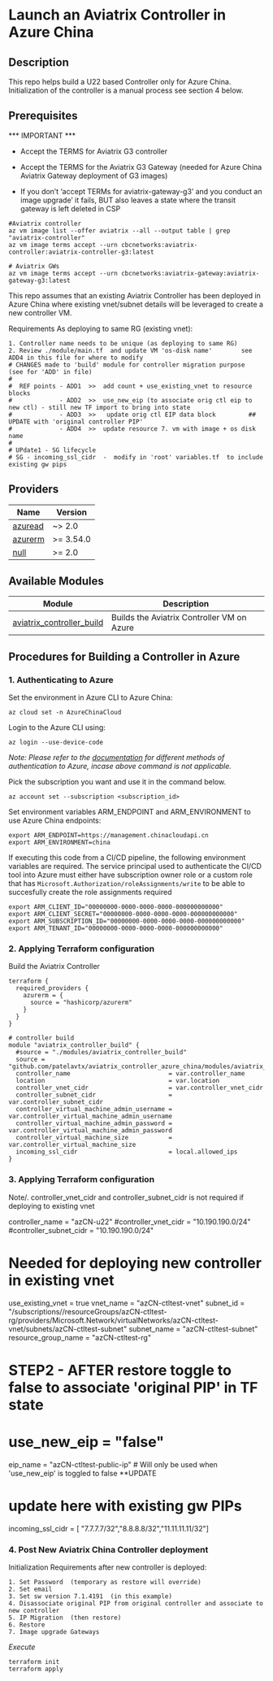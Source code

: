 # Launch an Aviatrix Controller in Azure China

## Description

This repo helps build a U22 based Controller only for Azure China.
Initialization of the controller is a manual process see section 4 below.


## Prerequisites

*** IMPORTANT ***
-  Accept the TERMS for Aviatrix G3 controller
-  Accept the TERMS for the Aviatrix G3 Gateway (needed for Azure China Aviatrix Gateway deployment of G3 images)
 
-  If you don’t ‘accept TERMs for aviatrix-gateway-g3’ and you conduct an image upgrade’ it fails,  BUT also leaves a state where the transit gateway is left deleted in CSP

```shell
#Aviatrix controller
az vm image list --offer aviatrix --all --output table | grep "aviatrix-controller"
az vm image terms accept --urn cbcnetworks:aviatrix-controller:aviatrix-controller-g3:latest

# Aviatrix GWs
az vm image terms accept --urn cbcnetworks:aviatrix-gateway:aviatrix-gateway-g3:latest
```


This repo assumes that an existing Aviatrix Controller has been deployed in Azure China where existing vnet/subnet details will be leveraged to create a new controller VM.

Requirements
As deploying to same RG (existing vnet):

```shell
1. Controller name needs to be unique (as deploying to same RG)
2. Review ./module/main.tf  and update VM 'os-disk name'        see ADD4 in this file for where to modify
# CHANGES made to 'build' module for controller migration purpose  (see for 'ADD' in file)
#
#  REF points - ADD1  >>  add count + use_existing_vnet to resource blocks
#             - ADD2  >>  use_new_eip (to associate orig ctl eip to new ctl) - still new TF import to bring into state  
#             - ADD3  >>   update orig ctl EIP data block         ## UPDATE with 'original controller PIP'
#             - ADD4  >>  update resource 7. vm with image + os disk name             
#
# UPdate1 - SG lifecycle
# SG - incoming_ssl_cidr  -  modify in 'root' variables.tf  to include existing gw pips    

```


## Providers

| Name | Version |
|------|---------|
| <a name="provider_azuread"></a> [azuread](#provider\_azuread) | ~> 2.0 |
| <a name="provider_azurerm"></a> [azurerm](#provider\_azurerm) | \>= 3.54.0 |
| <a name="provider_null"></a> [null](#provider\_null) | \>= 2.0 |


## Available Modules

Module  | Description |
| ------- | ----------- |
|[aviatrix_controller_build](modules/aviatrix_controller_build) |Builds the Aviatrix Controller VM on Azure |



## Procedures for Building  a Controller in Azure


### 1. Authenticating to Azure

Set the environment in Azure CLI to Azure China:

```shell
az cloud set -n AzureChinaCloud
```

Login to the Azure CLI using:

```shell
az login --use-device-code
````
*Note: Please refer to the [documentation](https://registry.terraform.io/providers/hashicorp/azuread/latest/docs#authenticating-to-azure-active-directory) for different methods of authentication to Azure, incase above command is not applicable.*

Pick the subscription you want and use it in the command below.

```shell
az account set --subscription <subscription_id>
```

Set environment variables ARM_ENDPOINT and ARM_ENVIRONMENT to use Azure China endpoints:

  ``` shell
  export ARM_ENDPOINT=https://management.chinacloudapi.cn
  export ARM_ENVIRONMENT=china
  ```

If executing this code from a CI/CD pipeline, the following environment variables are required. The service principal used to authenticate the CI/CD tool into Azure must either have subscription owner role or a custom role that has `Microsoft.Authorization/roleAssignments/write` to be able to succesfully create the role assignments required

``` shell
export ARM_CLIENT_ID="00000000-0000-0000-0000-000000000000"
export ARM_CLIENT_SECRET="00000000-0000-0000-0000-000000000000"
export ARM_SUBSCRIPTION_ID="00000000-0000-0000-0000-000000000000"
export ARM_TENANT_ID="00000000-0000-0000-0000-000000000000"
```


### 2. Applying Terraform configuration 

Build the Aviatrix Controller

```hcl
terraform {
  required_providers {
    azurerm = {
      source = "hashicorp/azurerm"
    }
  }
}

# controller build
module "aviatrix_controller_build" {
  #source = "./modules/aviatrix_controller_build"
  source = "github.com/patelavtx/aviatrix_controller_azure_china/modules/aviatrix_controller_build"
  controller_name                           = var.controller_name
  location                                  = var.location
  controller_vnet_cidr                      = var.controller_vnet_cidr
  controller_subnet_cidr                    = var.controller_subnet_cidr
  controller_virtual_machine_admin_username = var.controller_virtual_machine_admin_username
  controller_virtual_machine_admin_password = var.controller_virtual_machine_admin_password
  controller_virtual_machine_size           = var.controller_virtual_machine_size
  incoming_ssl_cidr                         = local.allowed_ips
}
```




### 3. Applying Terraform configuration 
Note/.  controller_vnet_cidr and controller_subnet_cidr is not required if deploying to existing vnet


controller_name = "azCN-u22"
#controller_vnet_cidr = "10.190.190.0/24"
#controller_subnet_cidr = "10.190.190.0/24"


# Needed for deploying new controller in existing vnet  
use_existing_vnet = true
vnet_name = "azCN-ctltest-vnet"
subnet_id = "/subscriptions/<subscriptionID>/resourceGroups/azCN-ctltest-rg/providers/Microsoft.Network/virtualNetworks/azCN-ctltest-vnet/subnets/azCN-ctltest-subnet"
subnet_name =  "azCN-ctltest-subnet"
resource_group_name = "azCN-ctltest-rg"

# STEP2  - AFTER restore toggle to false to associate 'original PIP' in TF state
# use_new_eip = "false"                  
eip_name = "azCN-ctltest-public-ip"      #  Will only be used when 'use_new_eip' is toggled to false **UPDATE

# update here with existing gw PIPs
incoming_ssl_cidr = [ "7.7.7.7/32","8.8.8.8/32","11.11.11.11/32"]



### 4. Post New Aviatrix China Controller deployment

Initialization Requirements after new controller is deployed:
```shell
1. Set Password  (temporary as restore will override)
2. Set email
3. Set sw version 7.1.4191  (in this example)
4. Disassociate original PIP from original controller and associate to new controller
5. IP Migration  (then restore)
6. Restore
7. Image upgrade Gateways
```



*Execute*

```shell
terraform init
terraform apply
```
